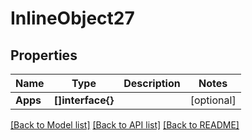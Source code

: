 # InlineObject27

## Properties

Name | Type | Description | Notes
------------ | ------------- | ------------- | -------------
**Apps** | **[]interface{}** |  | [optional] 

[[Back to Model list]](../README.md#documentation-for-models) [[Back to API list]](../README.md#documentation-for-api-endpoints) [[Back to README]](../README.md)


